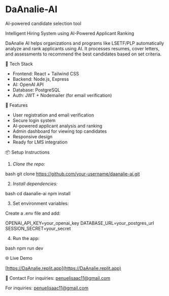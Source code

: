# DaAnalie-AI
AI-powered candidate selection tool

Intelligent Hiring System using AI-Powered Applicant Ranking

DaAnalie AI helps organizations and programs like LSETF/PLP automatically analyze and rank applicants using AI. It processes resumes, cover letters, and assessments to recommend the best candidates based on set criteria.

🔧 Tech Stack

- Frontend: React + Tailwind CSS
- Backend: Node.js, Express
- AI: OpenAI API
- Database: PostgreSQL
- Auth: JWT + Nodemailer (for email verification)

🚀 Features

- User registration and email verification
- Secure login system
- AI-powered applicant analysis and ranking
- Admin dashboard for viewing top candidates
- Responsive design
- Ready for LMS integration

📦 Setup Instructions

1. *Clone the repo:*

bash
git clone https://github.com/your-username/daanalie-ai.git


2. *Install dependencies:*

bash
cd daanalie-ai
npm install

3. Set environment variables:

Create a .env file and add:


OPENAI_API_KEY=your_openai_key
DATABASE_URL=your_postgres_url
SESSION_SECRET=your_secret


4. Run the app:

bash
npm run dev


🌐 Live Demo

[https://DaAnalie.replit.app](https://DaAnalie.replit.app)

📧 Contact
For inquiries: penuelisaac11@gmail.com

For inquiries: penuelisaac11@gmail.com
